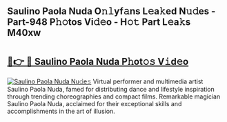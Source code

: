 ## Saulino Paola Nuda O𝚗𝚕yf𝚊ns L𝚎a𝚔ed N𝚞𝚍es - Part-948 P𝚑𝚘tos Vi𝚍𝚎o - H𝚘𝚝 Part L𝚎a𝚔s M40xw

# <h2><a href="http://kf671mq.oniu.top/?m=Saulino+Paola+Nuda">🔗👉 🔴 Saulino Paola Nuda P𝚑ot𝚘𝚜 V𝚒d𝚎o</a></h2>

[![Saulino Paola Nuda Nu𝚍e𝚜](https://i.imgur.com/0qMVB7G.gif)](http://kf671mq.oniu.top/?m=Saulino+Paola+Nuda)
Virtual performer and multimedia artist Saulino Paola Nuda, famed for distributing dance and lifestyle inspiration through trending choreographies and compact films. Remarkable magician Saulino Paola Nuda, acclaimed for their exceptional skills and accomplishments in the art of illusion.  
